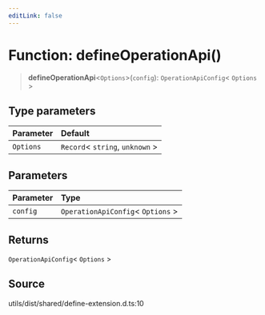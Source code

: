 ```yaml
---
editLink: false
---
```


# Function: defineOperationApi()

> **defineOperationApi**\<`Options`\>(`config`): `OperationApiConfig`\< `Options` \>

## Type parameters

| Parameter | Default                           |
| :-------- | :-------------------------------- |
| `Options` | `Record`\< `string`, `unknown` \> |

## Parameters

| Parameter | Type                                |
| :-------- | :---------------------------------- |
| `config`  | `OperationApiConfig`\< `Options` \> |

## Returns

`OperationApiConfig`\< `Options` \>

## Source

utils/dist/shared/define-extension.d.ts:10
